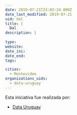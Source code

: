 ```yaml
---
date: 2019-07-21T23:02:24.000Z
date_last_modified: 2019-07-21
uid: dal
title: |
  Dal
description: |
  
type: 
website: 
date_ini: 
date_end: 
tags:

cities: 
  - Montevideo
organizations_uids:
  - data-uruguay
---
```


Esta iniciativa fue realizada por:

- [Data Uruguay](/organizaciones/data-uruguay)
